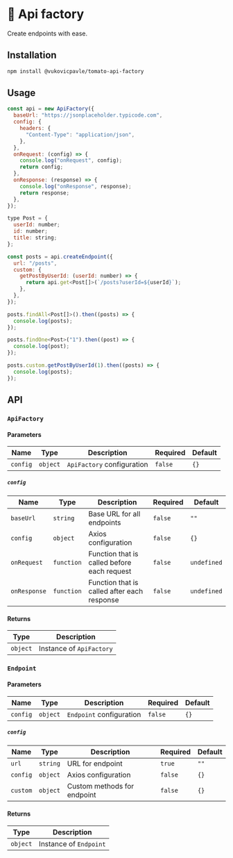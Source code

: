 # 🍅 Api factory

Create endpoints with ease.


## Installation

```bash
npm install @vukovicpavle/tomato-api-factory

```

## Usage

```javascript
const api = new ApiFactory({
  baseUrl: "https://jsonplaceholder.typicode.com",
  config: {
    headers: {
      "Content-Type": "application/json",
    },
  },
  onRequest: (config) => {
    console.log("onRequest", config);
    return config;
  },
  onResponse: (response) => {
    console.log("onResponse", response);
    return response;
  },
});

type Post = {
  userId: number;
  id: number;
  title: string;
};

const posts = api.createEndpoint({
  url: "/posts",
  custom: {
    getPostByUserId: (userId: number) => {
      return api.get<Post[]>(`/posts?userId=${userId}`);
    },
  },
});

posts.findAll<Post[]>().then((posts) => {
  console.log(posts);
});

posts.findOne<Post>("1").then((post) => {
  console.log(post);
});

posts.custom.getPostByUserId(1).then((posts) => {
  console.log(posts);
});
```

## API

### `ApiFactory`

#### Parameters

| Name     | Type     | Description | Required | Default |
| -------- | -------- | ----------- | -------- | ------- |
| `config` | `object` | `ApiFactory` configuration | `false` | `{}`    |

##### `config`

| Name        | Type     | Description | Required | Default |
| ----------- | -------- | ----------- | -------- | ------- |
| `baseUrl`   | `string` | Base URL for all endpoints | `false` | `""`    |
| `config`    | `object` | Axios configuration | `false` | `{}`    |
| `onRequest` | `function` | Function that is called before each request | `false` | `undefined` |
| `onResponse` | `function` | Function that is called after each response | `false` | `undefined` |

#### Returns

| Type     | Description |
| -------- | ----------- |
| `object` | Instance of `ApiFactory` |

### `Endpoint`

#### Parameters

| Name     | Type     | Description | Required | Default |
| -------- | -------- | ----------- | -------- | ------- |
| `config` | `object` | `Endpoint` configuration | `false` | `{}`    |

##### `config`

| Name        | Type     | Description | Required | Default |
| ----------- | -------- | ----------- | -------- | ------- |
| `url`   | `string` | URL for endpoint | `true` | `""`    |
| `config`    | `object` | Axios configuration | `false` | `{}`    |
| `custom` | `object` | Custom methods for endpoint | `false` | `{}` |

#### Returns

| Type     | Description |
| -------- | ----------- |
| `object` | Instance of `Endpoint` |



